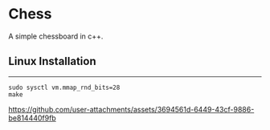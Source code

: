 # Chess
A simple chessboard in c++.

## Linux Installation
---
```
sudo sysctl vm.mmap_rnd_bits=28
make	
```

https://github.com/user-attachments/assets/3694561d-6449-43cf-9886-be814440f9fb


